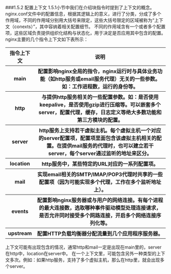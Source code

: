 ###1.5.2 配置上下文
1.5.1小节中我们在介绍块指令时提到了上下文的概念。
nginx.conf文件中的配置信息，根据其逻辑上的意义，进行了分类，分成了多个作用域，不同的作用域分别用大括号来限定，这些大括号限定的区域被称为“上下文（conexts）”，其中容纳着相关配置细节。
不同的作用域含有一个或者多个配置项，这些区域负责提供组织化结构与状态化，用于决定是否应用其中包含的配置。
nginx主要的几个指令上下文如下表所示：
<table>
    <thead>
        <tr>
            <th>指令上下文</th>
            <th>说明</th>
        </tr>
    </thead>
    <tbody>
       <tr>
           <th>main</th>
           <th>配置影响nginx全局的指令，nginx运行时与具体业务功能（如http服务或email服务代理）无关的一些参数。如：工作进程数，运行的身份等。<br></th>
       </tr>
       <tr>
           <th>http</th>
           <th>与提供http服务相关的一些配置参数。如：是否使用keepalive，是否使用gzip进行压缩等。可以嵌套多个server，配置代理，缓存，日志定义等绝大多数功能和第三方模块的配置。<br></th>
       </tr>
       <tr>
           <th>server</th>
           <th>http服务上支持若干虚拟主机。每个虚拟主机一个对应的server配置项，配置项里面包含该虚拟主机相关的配置。在提供mail服务的代理时，也可以建立若干server，每个server通过监听的地址来区分。<br></th>
       </tr>
       <tr>
           <th>location</th>
           <th>http服务中，某些特定的URL对应的一系列配置项。<br></th>
       </tr>
       <tr>
           <th>mail</th>
           <th>实现email相关的SMTP/IMAP/POP3代理时共享的一些配置项（因为可能实现多个代理，工作在多个监听地址上）。<br></th>
       </tr>
       <tr>
           <th>events</th>
           <th>配置影响nginx服务器或与用户的网络连接。有每个进程的最大连接数，选取哪种事件驱动模型处理连接请求，是否允许同时接受多个网路连接，开启多个网络连接序列化等。<br></th>
       </tr>
       <tr>
           <th>upstream</th>
           <th>配置HTTP负载均衡器分配流量到几个应用程序服务器。<br></th>
       </tr>
    </tbody>
</table>
上下文可能有出现包含的情况，通常http和mail一定是出现在main里的，server在http中，location在server中。
在一个上下文里，可能包含另外一种类型的上下文多次。例如：如果http服务，支持了多个虚拟主机，那么在http里，就会出现多个server。
